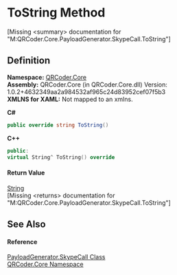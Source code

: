 # ToString Method


\[Missing &lt;summary&gt; documentation for "M:QRCoder.Core.PayloadGenerator.SkypeCall.ToString"\]



## Definition
**Namespace:** <a href="N_QRCoder_Core.md">QRCoder.Core</a>  
**Assembly:** QRCoder.Core (in QRCoder.Core.dll) Version: 1.0.2+4632349aa2a984532af965c24d83952cef07f5b3  
**XMLNS for XAML:** Not mapped to an xmlns.

**C#**
``` C#
public override string ToString()
```
**C++**
``` C++
public:
virtual String^ ToString() override
```



#### Return Value
<a href="https://learn.microsoft.com/dotnet/api/system.string" target="_blank" rel="noopener noreferrer">String</a>  
\[Missing &lt;returns&gt; documentation for "M:QRCoder.Core.PayloadGenerator.SkypeCall.ToString"\]

## See Also


#### Reference
<a href="T_QRCoder_Core_PayloadGenerator_SkypeCall.md">PayloadGenerator.SkypeCall Class</a>  
<a href="N_QRCoder_Core.md">QRCoder.Core Namespace</a>  
